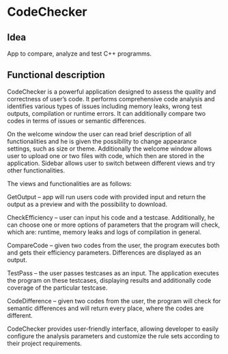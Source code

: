 # CodeChecker

## Idea
App to compare, analyze and test C++ programms.
  
## Functional description
CodeChecker is a powerful application designed to assess the quality and correctness of user’s code. It performs comprehensive code analysis and identifies various types of issues including memory leaks, wrong test outputs, compilation or runtime errors. It can additionally compare two codes in terms of issues or semantic differences.

On the welcome window the user can read brief description of all functionalities and he is given the possibility to change appearance settings, such as size or theme. Additionally the welcome window allows user to upload one or two files with code, which then are stored in the application. Sidebar allows user to switch between different views and try other functionalities.

The views and functionalities are as follows:

GetOutput – app will run users code with provided input and return the output as a preview and with the possibility to download.

CheckEfficiency – user can input his code and a testcase. Additionally, he can choose one or more options of parameters that the program will check, which are: runtime, memory leaks and logs of compilation in general.

CompareCode – given two codes from the user, the program executes both and gets their efficiency parameters. Differences are displayed as an output.

TestPass – the user passes testcases as an input. The application executes the program on these testcases, displaying results and additionally code coverage of the particular testcase.

CodeDifference – given two codes from the user, the program will check for semantic differences and will return every place, where the codes are different.

CodeChecker provides user-friendly interface, allowing developer to easily configure the analysis parameters and customize the rule sets according to their project requirements.  
